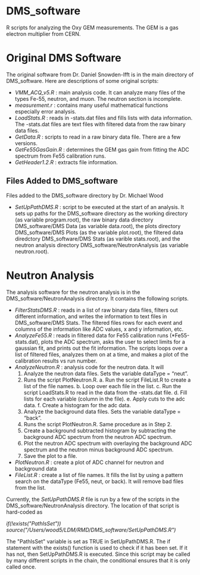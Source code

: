 # DMS_software
R scripts for analyzing the Oxy GEM measurements.  The GEM is a gas electron multiplier from CERN.  

# Original DMS Software
The original software from Dr. Daniel Snowden-Ifft is in the main directory of DMS_software.  Here are descriptions of some original scripts:
- *VMM_ACQ_v5.R* : main analysis code.  It can analyze many files of the types Fe-55, neutron, and muon.  The neutron section is incomplete.
- *measurement.r* : contains many useful mathematical functions especially error analysis.
- *LoadStats.R* : reads in -stats.dat files and fills lists with data information.  The -stats.dat files are text files with filtered data from the raw binary data files.
- *GetData.R* : scripts to read in a raw binary data file.  There are a few versions.
- *GetFe55GasGain.R* : determines the GEM gas gain from fitting the ADC spectrum from Fe55 calibration runs.
- *GetHeader1.2.R* : extracts file information.  

## Files Added to DMS_software
Files added to the DMS_software directory by Dr. Michael Wood
- *SetUpPathDMS.R* : script to be executed at the start of an analysis.  It sets up paths for the DMS_software directory as the working directory (as variable program.root), the raw binary data directory DMS_software/DMS Data (as variable data.root), the plots directory DMS_software/DMS Plots (as the variable plot.root), the filtered data diredctory DMS_software/DMS Stats (as varible stats.root), and the neutron analysis directory DMS_software/NeutronAnalysis (as variable neutron.root).

# Neutron Analysis
The analysis software for the neutron analysis is in the DMS_software/NeutronAnalysis directory.  It contains the following scripts.
- *FilterStatsDMS.R* : reads in a list of raw binary data files, filters out different information, and writes the information to text files in DMS_software/DMS Stats.  The filtered files rows for each event and columns of the information like ADC values, x and y information, etc.
- *AnalyzeFe55.R* : reads in filtered data for Fe55 calibration runs (*Fe55-stats.dat), plots the ADC spectrum, asks the user to select limits for a gaussian fit, and prints out the fit information.  The scripts loops over a list of filtered files, analyzes them on at a time, and makes a plot of the calibration results vs run number.
- *AnalyzeNeutron.R* : analysis code for the neutron data.  It will
    1. Analyze the neutron data files.  Sets the variable dataType = “neut”.
    2. Runs the script PlotNeutron.R.
      a. Run the script FileList.R to create a list of the file names.
      b. Loop over each file in the list.
      c. Run the script LoadStats.R to read in the data from the -stats.dat file.
      d. Fill lists for each variable (column in the file).
      e. Apply cuts to the adc data.
      f. Create a histogram for the adc data.
    3. Analyze the background data files. Sets the variable dataType = “back”.
    4. Runs the script PlotNeutron.R.  Same procedure as in Step 2.
    5. Create a background subtracted histogram by subtracting the background ADC spectrum from the neutron ADC spectrum.
    6. Plot the neutron ADC spectrum with overlaying the background ADC spectrum and the neutron minus background ADC spectrum.  
    7. Save the plot to a file.
- *PlotNeutron.R* : create a plot of ADC channel for neutron and background data
- *FileList.R* : create a list of file names.  It fills the list by using a pattern search on the dataType (Fe55, neut, or back).  It will remove bad files from the list.  

Currently, the *SetUpPathDMS.R* file is run by a few of the scripts in the DMS_software/NeutronAnalysis directory.  The location of that script is hard-coded as 

*if(!exists("PathIsSet")) source("/Users/wood5/LDM/RMD/DMS_software/SetUpPathDMS.R")*

The "PathIsSet" variable is set as TRUE in SetUpPathDMS.R.  The if statement with the exists() function is used to check if it has been set.  If it has not, then SetUpPathDMS.R is executed.  Since this script may be called by many different scripts in the chain, the conditional ensures that it is only called once. 

